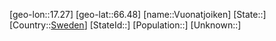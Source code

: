 ﻿---
location: [66.48,17.27]
type: City
tags:
- geo/City


SpocWebEntityId: 35360
isDeleted: false
confidential: public

---
[geo-lon::17.27]
[geo-lat::66.48]
[name::Vuonatjoiken]
[State::]
[Country::[Sweden](geo/Continent/Europe/Sweden.md)]
[StateId::]
[Population::]
[Unknown::]

